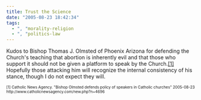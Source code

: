 ```yaml
---
title: Trust the Science
date: "2005-08-23 18:42:34"
tags:
  - ", "morality-religion
  - ", "politics-law
---
```

<p>Kudos to Bishop Thomas J. Olmsted of Phoenix Arizona for defending the Church's teaching that abortion is inherently evil and that those who support it should not be given a platform to speak by the Church.<a href="http://www.catholicnewsagency.com/new.php?n=4696">[1]</a> Hopefully those attacking him will recognize the internal consistency of his stance, though I do not expect they will.</p>  <font size="-2"> [1] Catholic News Agency.  "Bishop Olmsted defends policy of speakers in Catholic churches" 2005-08-23 http://www.catholicnewsagency.com/new.php?n=4696 </font>

